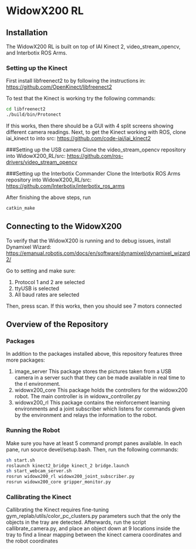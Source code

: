 # WidowX200 RL

## Installation
The WidowX200 RL is built on top of IAI Kinect 2, video_stream_opencv, and Interbotix ROS Arms.

### Setting up the Kinect
First install libfreenect2 to by following the instructions in:
https://github.com/OpenKinect/libfreenect2

To test that the Kinect is working try the following commands:
```bash
cd libfreenect2
./build/bin/Protonect
```
If this works, then there should be a GUI with 4 split screens showing different camera readings.
Next, to get the Kinect working with ROS, clone iai_kinect to into src:
https://github.com/code-iai/iai_kinect2

###Setting up the USB camera
Clone the video_stream_opencv repository into WidowX200_RL/src:
https://github.com/ros-drivers/video_stream_opencv

###Setting up the Interbotix Commander
Clone the Interbotix ROS Arms repository into WidowX200_RL/src:
https://github.com/Interbotix/interbotix_ros_arms

After finishing the above steps, run
```bash
catkin_make
```

## Connecting to the WidowX200
To verify that the WidowX200 is running and to debug issues, install Dynamixel Wizard:
https://emanual.robotis.com/docs/en/software/dynamixel/dynamixel_wizard2/

Go to setting and make sure:
1. Protocol 1 and 2 are selected
2. ttyUSB is selected
3. All baud rates are selected

Then, press scan. If this works, then you should see 7 motors connected

## Overview of the Repository
### Packages
In addition to the packages installed above, this repository features three more packages:
1. image_server
This package stores the pictures taken from a USB camera in a server such that they can be made available in real time to the rl environment.
2. widowx200_core
This package holds the controllers for the widowx200 robot. The main controller is in widowx_controller.py
3. widowx200_rl
This package contains the reinforcement learning environments and a joint subscriber which listens for commands given by the environment and relays the information to the robot.


### Running the Robot
Make sure you have at least 5 command prompt panes available. In each pane, run source devel/setup.bash.
Then, run the following commands:
```bash
sh start.sh
roslaunch kinect2_bridge kinect_2 bridge.launch
sh start_webcam_server.sh
rosrun widowx200_rl widowx200_joint_subscriber.py
rosrun widowx200_core gripper_monitor.py
```

### Callibrating the Kinect
Callibrating the Kinect requires fine-tuning gym_replab/utils/color_pc_clusters.py parameters such that the only the objects in the tray are detected. Afterwards, run the script callibrate_camera.py, and place an object down at 9 locations inside the tray to find a linear mapping between the kinect camera coordinates and the robot coordinates
